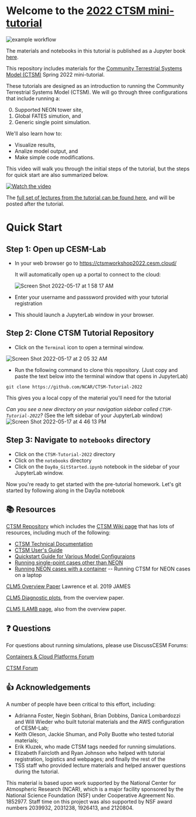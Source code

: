 
# Welcome to the [2022 CTSM mini-tutorial](https://ncar.github.io/CTSM-Tutorial-2022/README.html)

![example workflow](https://github.com/NCAR/CTSM-Tutorial-2022/actions/workflows/gh-page_builder.yml/badge.svg)

The materials and notebooks in this tutorial is published as a Jupyter book <a href="https://ncar.github.io/CTSM-Tutorial-2022/README.html" target="_blank"> here</a>.

This repository includes materials for the <a href="https://github.com/ESCOMP/CTSM" target="_blank"> Community Terrestrial Systems Model (CTSM)</a> Spring 2022 mini-tutorial. 


These tutorials are designed as an introduction to running the Community Terrestrial Systems Model (CTSM).  We will go through three configurations that include running a:

0. Supported NEON tower site,
1. Global FATES simution, and
2. Generic single point simulation.  

We'll also learn how to: 
- Visualize results, 
- Analize model output, and 
- Make simple code modifications.

This video will walk you through the initial steps of the tutorial, but the steps for quick start are also summarized below.

[![Watch the video](https://img.youtube.com/vi/xl73eC0VnMU/0.jpg)](https://www.youtube.com/embed/xl73eC0VnMU)


The <a href="https://www.youtube.com/playlist?list=PLsqhY3nFckOF6VRh5gqpNAlHPgP3gLnXn" target="_blank">full set of lectures from the tutorial can be found here</a>, and will be posted after the tutorial.


# Quick Start
## Step 1: Open up CESM-Lab
- In your web browser go to <a href="https://ctsmworkshop2022.cesm.cloud/" target="_blank"> https://ctsmworkshop2022.cesm.cloud/</a>

  It will automatically open up a portal to connect to the cloud: 

  ![Screen Shot 2022-05-17 at 1 58 17 AM](https://user-images.githubusercontent.com/17344536/168760701-e436721a-3b84-4d82-b28c-026890a22266.png)


- Enter your username and passsword provided with your tutorial registration
- This should launch a JupyterLab window in your browser.

## Step 2: Clone CTSM Tutorial Repository
- Click on the `Terminal` icon to open a terminal window.

![Screen Shot 2022-05-17 at 2 05 32 AM](https://user-images.githubusercontent.com/17344536/168761721-b87d21a0-f92a-4040-9296-926f9b234113.png)


- Run the following command to clone this repository. (Just copy and paste the text below into the terminal window that opens in JupyterLab) 

```
git clone https://github.com/NCAR/CTSM-Tutorial-2022
```

This gives you a local copy of the material you'll need for the tutorial

*Can you see a new directory on your navigation sidebar called `CTSM-Tutorial-2022`?* (See the left sidebar of your JupyterLab window)
![Screen Shot 2022-05-17 at 4 46 13 PM](https://user-images.githubusercontent.com/17344536/168924550-f7a3f821-7e5a-48e3-9155-9ffdff954ca1.png)


## Step 3: Navigate to `notebooks` directory
- Click on the `CTSM-Tutorial-2022` directory
- Click on the `notebooks` directory
- Click on the `Day0a_GitStarted.ipynb` notebook in the sidebar of your JupyterLab window.

Now you're ready to get started with the pre-tutorial homework.  Let's git started by following along in the Day0a notebook
 
## 📚 Resources

[CTSM Repository](https://github.com/ESCOMP/ctsm) which includes the [CTSM Wiki page](https://github.com/ESCOMP/CTSM/wiki) that has lots of resources, including much of the following:
- [CTSM Technical Documentation](https://escomp.github.io/ctsm-docs/versions/master/html/index.html)
- [CTSM User's Guide](https://escomp.github.io/ctsm-docs/versions/master/html/users_guide/index.html)
- [Quickstart Guide for Various Model Configuraions](https://escomp.github.io/CESM/release-cesm2/quickstart.html#create-a-case)
- [Running single-point cases other than NEON](https://escomp.github.io/ctsm-docs/versions/master/html/users_guide/running-single-points/single-point-and-regional-grid-configurations.html)
- [Running NEON cases with a container](https://ncar.github.io/ncar-neon-books/intro.html) -- Running CTSM for NEON cases on a laptop

[CLM5 Overview Paper](https://doi.org/10.1029/2018MS001583) Lawrence et al. 2019 JAMES

[CLM5 Diagnostic plots](https://www.cesm.ucar.edu/experiments/cesm2.0/land/diagnostics/clm_diag_PCKG.html), from the overview paper.

[CLM5 ILAMB page](https://www.cesm.ucar.edu/experiments/cesm2.0/land/diagnostics/clm_diag_ILAMB.html), also from the overview paper.


## ❓ Questions

For questions about running simulations, please use DiscussCESM Forums:

[Containers & Cloud Platforms Forum](https://bb.cgd.ucar.edu/cesm/forums/containers-cloud-platforms.162/)

[CTSM Forum](https://bb.cgd.ucar.edu/cesm/forums/ctsm-clm-mosart-rtm.134/)

## 👍 Acknowledgements

A number of people have been critical to this effort, including: 
- Adrianna Foster, Negin Sobhani, Brian Dobbins, Danica Lombardozzi and Will Wieder who built tutorial materials and the AWS configuration of CESM-Lab; 
- Keith Oleson, Jackie Shuman, and Polly Buotte who tested tutorial materials; 
- Erik Kluzek, who made CTSM tags needed for running simulations. 
- Elizabeth Faircloth and Ryan Johnson who helped with tutorial registration, logistics and webpages; and finally the rest of the 
- TSS staff who provided lecture materials and helped answer questions during the tutorial.

This material is based upon work supported by the National Center for Atmospheric Research (NCAR), which is a major facility sponsored by the National Science Foundation (NSF) under Cooperative Agreement No. 1852977. Staff time on this project was also supported by NSF award numbers 2039932, 2031238, 1926413, and 2120804.
